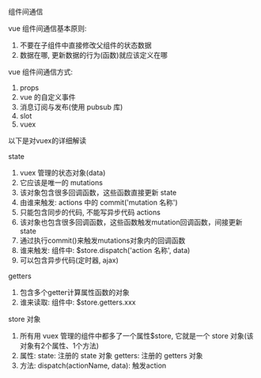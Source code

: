 组件间通信

vue 组件间通信基本原则:
1) 不要在子组件中直接修改父组件的状态数据
2) 数据在哪, 更新数据的行为(函数)就应该定义在哪

vue 组件间通信方式:
1) props
2) vue 的自定义事件
3) 消息订阅与发布(使用 pubsub 库)
4) slot
5) vuex

以下是对vuex的详细解读

state
1) vuex 管理的状态对象(data)
2) 它应该是唯一的
mutations
1) 该对象包含很多回调函数，这些函数直接更新 state 
2) 由谁来触发: actions 中的 commit('mutation 名称')
3) 只能包含同步的代码, 不能写异步代码
actions
1) 该对象也包含很多回调函数，这些函数触发mutation回调函数，间接更新 state
2) 通过执行commit()来触发mutations对象内的回调函数
3) 谁来触发: 组件中: $store.dispatch('action 名称', data)
4) 可以包含异步代码(定时器, ajax)

getters
1) 包含多个getter计算属性函数的对象
2) 谁来读取: 组件中: $store.getters.xxx

store 对象
1) 所有用 vuex 管理的组件中都多了一个属性$store, 它就是一个 store 对象(该对象有2个属性、1个方法)
2) 属性:
				state: 注册的 state 对象
				getters: 注册的 getters 对象
3) 方法:
				dispatch(actionName, data): 触发action





